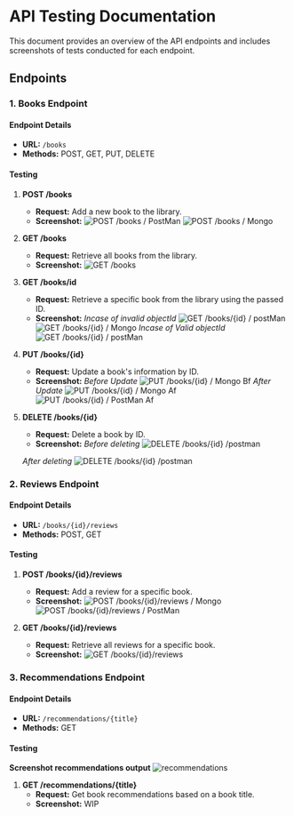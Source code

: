 # API Testing Documentation

This document provides an overview of the API endpoints and includes screenshots of tests conducted for each endpoint.

## Endpoints

### 1. Books Endpoint

#### Endpoint Details

- **URL:** `/books`
- **Methods:** POST, GET, PUT, DELETE

#### Testing

1. **POST /books**
   - **Request:** Add a new book to the library.
   - **Screenshot:**
     ![POST /books / PostMan](BooksLibrary/docs/images/postman/postReviewPm.PNG)
     ![POST /books / Mongo](BooksLibrary/docs/images/mongo/postBooksMongo.PNG)

2. **GET /books**
   - **Request:** Retrieve all books from the library.
   - **Screenshot:**
     ![GET /books](BooksLibrary/docs/images/postman/getBooksPM.PNG)

2. **GET /books/id**
   - **Request:** Retrieve a specific book from the library using the passed ID.
   - **Screenshot:**
    _Incase of invalid objectId_
     ![GET /books/{id} / postMan](BooksLibrary/docs/images/postman/getBookNotFoundPM.PNG)
     ![GET /books/{id} / Mongo](BooksLibrary/docs/images/mongo/getBookNotFoundMongo.PNG)
    _Incase of Valid objectId_
     ![GET /books/{id} / postMan](BooksLibrary/docs/images/postman/getBookFoundPM.PNG)


3. **PUT /books/{id}**
   - **Request:** Update a book's information by ID.
   - **Screenshot:**
   _Before Update_
     ![PUT /books/{id} / Mongo Bf](BooksLibrary/docs/images/mongo/putBookBeforeUpdateMongo.PNG)
   _After Update_
     ![PUT /books/{id} / Mongo Af](BooksLibrary/docs/images/mongo/putBookAfterUpdateMongo.PNG)
     ![PUT /books/{id} / PostMan Af](BooksLibrary/docs/images/postman/putBookAfterUpdatePM.PNG)

4. **DELETE /books/{id}**
   - **Request:** Delete a book by ID.
   - **Screenshot:**
   _Before deleting_
     ![DELETE /books/{id} /postman](BooksLibrary/docs/images/mongo/beforeDelete.PNG)

   _After deleting_
     ![DELETE /books/{id} /postman](BooksLibrary/docs/images/postman/PostDelete.PNG)

### 2. Reviews Endpoint

#### Endpoint Details

- **URL:** `/books/{id}/reviews`
- **Methods:** POST, GET

#### Testing

1. **POST /books/{id}/reviews**
   - **Request:** Add a review for a specific book.
   - **Screenshot:**
     ![POST /books/{id}/reviews / Mongo](BooksLibrary/docs/images/mongo/postReviewMongo.PNG)
     ![POST /books/{id}/reviews / PostMan](BooksLibrary/docs/images/postman/postReviewPm.PNG)


2. **GET /books/{id}/reviews**
   - **Request:** Retrieve all reviews for a specific book.
   - **Screenshot:**
     ![GET /books/{id}/reviews](BooksLibrary/docs/images/postman/getBookSummaryPM.PNG)

### 3. Recommendations Endpoint

#### Endpoint Details

- **URL:** `/recommendations/{title}`
- **Methods:** GET

#### Testing

**Screenshot recommendations output**
     ![recommendations](C:\Users\devarajud\Desktop\gitCodes\BooksLibrary\docs\images\recommender.PNG)


1. **GET /recommendations/{title}**
   - **Request:** Get book recommendations based on a book title.
   - **Screenshot:** WIP

